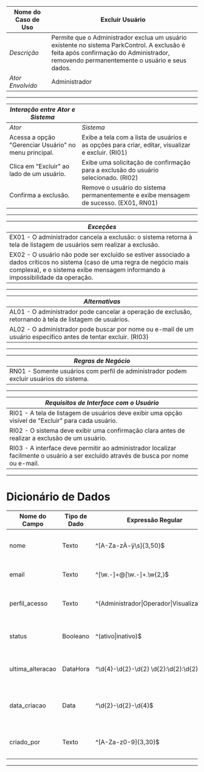 

| Nome do Caso de Uso       | Excluir Usuário |
|---------------------------|-----------------|
| *Descrição*               | Permite que o Administrador exclua um usuário existente no sistema ParkControl. A exclusão é feita após confirmação do Administrador, removendo permanentemente o usuário e seus dados. |
| *Ator Envolvido*          | Administrador |

---



| *Interação entre Ator e Sistema* | |
|----------------------------------|---|
| *Ator* | *Sistema* |
| Acessa a opção "Gerenciar Usuário" no menu principal. | Exibe a tela com a lista de usuários e as opções para criar, editar, visualizar e excluir. (RI01) |
| Clica em "Excluir" ao lado de um usuário. | Exibe uma solicitação de confirmação para a exclusão do usuário selecionado. (RI02) |
| Confirma a exclusão. | Remove o usuário do sistema permanentemente e exibe mensagem de sucesso. (EX01, RN01) |

---



| *Exceções* |
|------------|
| EX01 - O administrador cancela a exclusão: o sistema retorna à tela de listagem de usuários sem realizar a exclusão. |
| EX02 - O usuário não pode ser excluído se estiver associado a dados críticos no sistema (caso de uma regra de negócio mais complexa), e o sistema exibe mensagem informando a impossibilidade da operação. |

---



| *Alternativas* |
|----------------|
| AL01 - O administrador pode cancelar a operação de exclusão, retornando à tela de listagem de usuários. |
| AL02 - O administrador pode buscar por nome ou e-mail de um usuário específico antes de tentar excluir. (RI03) |

---


| *Regras de Negócio* |
|---------------------|
| RN01 - Somente usuários com perfil de administrador podem excluir usuários do sistema. |

---


| *Requisitos de Interface com o Usuário* |
|------------------------------------------|
| RI01 - A tela de listagem de usuários deve exibir uma opção visível de "Excluir" para cada usuário. |
| RI02 - O sistema deve exibir uma confirmação clara antes de realizar a exclusão de um usuário. |
| RI03 - A interface deve permitir ao administrador localizar facilmente o usuário a ser excluído através de busca por nome ou e-mail. |

---

# Dicionário de Dados

| Nome do Campo     | Tipo de Dado    | Expressão Regular                         | Máscara               | Descrição                                                                 | Obrigatório | Único | Default               |
|-------------------|-----------------|--------------------------------------------|------------------------|---------------------------------------------------------------------------|-------------|-------|-----------------------|
| nome              | Texto            | ^[A-Za-zÀ-ÿ\s]{3,50}$                      | -                      | Nome completo do usuário, entre 3 e 50 caracteres.                        | Sim         | Não   | -                     |
| email             | Texto            | ^[\w\.-]+@[\w\.-]+\.\w{2,}$                | -                      | Endereço de e-mail válido e único no sistema.                             | Sim         | Sim   | -                     |
| perfil_acesso     | Texto            | ^(Administrador\|Operador\|Visualizador)$  | -                      | Perfil de acesso (Administrador, Operador ou Visualizador).               | Sim         | Não   | Visualizador          |
| status            | Booleano         | ^(ativo\|inativo)$                         | -                      | Indica se o usuário está ativo ou inativo no sistema.                     | Não         | Não   | ativo                 |
| ultima_alteracao  | DataHora         | ^\d{4}-\d{2}-\d{2} \d{2}:\d{2}:\d{2}$     | dd/mm/aaaa hh:mm:ss    | Data e hora da última modificação nos dados do usuário.                   | Não         | Não   | Atualizado automaticamente |
| data_criacao      | Data             | ^\d{2}-\d{2}-\d{4}$                        | dd/mm/aaaa              | Data em que o usuário foi cadastrado, gerado automaticamente.             | Sim         | Não   | Gerado pelo sistema   |
| criado_por        | Texto            | ^[A-Za-z0-9]{3,30}$                       | -                      | Identificador do administrador que cadastrou o usuário.                  | Sim         | Não   | Gerado pelo sistema   |

---
